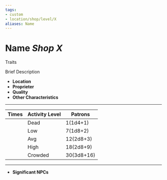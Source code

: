 ```yaml
---
tags:
- custom
- location/shop/level/X
aliases: Name
---
```

# Name *Shop X*
Traits 

Brief Description

- **Location** 
- **Proprieter**
- **Quality**
- **Other Characteristics** 
---
| Times | Activity Level | Patrons |
| ----- | -------------- | ------- |
|       | Dead           | 1(1d4+1)   |
|       | Low            | 7(1d8+2)   |
|       | Avg            | 12(2d8+3)   |
|       | High           | 18(2d8+9)   |
|       | Crowded        | 30(3d8+16)  |

---
- **Significant NPCs** 